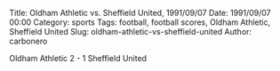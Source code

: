 Title: Oldham Athletic vs. Sheffield United, 1991/09/07
Date: 1991/09/07 00:00
Category: sports
Tags: football, football scores, Oldham Athletic, Sheffield United
Slug: oldham-athletic-vs-sheffield-united
Author: carbonero


Oldham Athletic 2 - 1 Sheffield United
